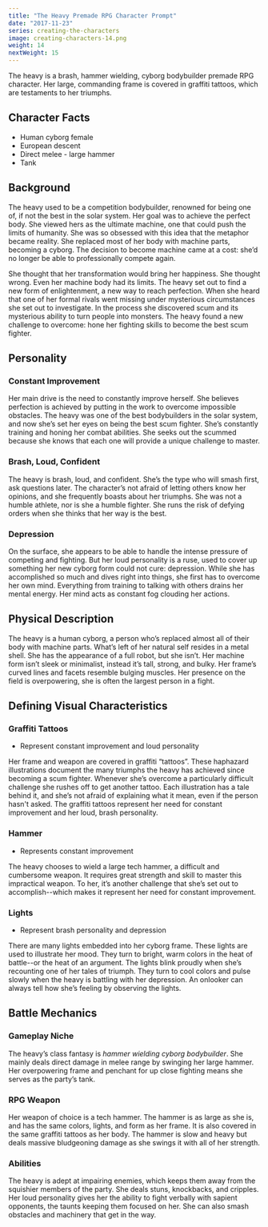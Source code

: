 ```yaml
---
title: "The Heavy Premade RPG Character Prompt"
date: "2017-11-23"
series: creating-the-characters
image: creating-characters-14.png
weight: 14
nextWeight: 15
---
```


The heavy is a brash, hammer wielding, cyborg bodybuilder premade RPG character. Her large, commanding frame is covered in graffiti tattoos, which are testaments to her triumphs.<!--more-->

## Character Facts
- Human cyborg female
- European descent
- Direct melee - large hammer
- Tank

## Background
The heavy used to be a competition bodybuilder, renowned for being one of, if not the best in the solar system. Her goal was to achieve the perfect body. She viewed hers as the ultimate machine, one that could push the limits of humanity. She was so obsessed with this idea that the metaphor became reality. She replaced most of her body with machine parts, becoming a cyborg. The decision to become machine came at a cost: she’d no longer be able to professionally compete again.

She thought that her transformation would bring her happiness. She thought wrong. Even her machine body had its limits. The heavy set out to find a new form of enlightenment, a new way to reach perfection. When she heard that one of her formal rivals went missing under mysterious circumstances she set out to investigate. In the process she discovered scum and its mysterious ability to turn people into monsters. The heavy found a new challenge to overcome: hone her fighting skills to become the best scum fighter.

## Personality

### Constant Improvement
Her main drive is the need to constantly improve herself. She believes perfection is achieved by putting in the work to overcome impossible obstacles. The heavy was one of the best bodybuilders in the solar system, and now she’s set her eyes on being the best scum fighter. She’s constantly training and honing her combat abilities. She seeks out the scummed because she knows that each one will provide a unique challenge to master.

### Brash, Loud, Confident
The heavy is brash, loud, and confident. She’s the type who will smash first, ask questions later. The character’s not afraid of letting others know her opinions, and she frequently boasts about her triumphs. She was not a humble athlete, nor is she a humble fighter.  She runs the risk of defying orders when she thinks that her way is the best.

### Depression
On the surface, she appears to be able to handle the intense pressure of competing and fighting. But her loud personality is a ruse, used to cover up something her new cyborg form could not cure: depression. While she has accomplished so much and dives right into things, she first has to overcome her own mind. Everything from training to talking with others drains her mental energy. Her mind acts as constant fog clouding her actions.

## Physical Description
The heavy is a human cyborg, a person who’s replaced almost all of their body with machine parts. What’s left of her natural self resides in a metal shell. She has the appearance of a full robot, but she isn’t. Her machine form isn’t sleek or minimalist, instead it’s tall, strong, and bulky. Her frame’s curved lines and facets resemble bulging muscles. Her presence on the field is overpowering, she is often the largest person in a fight.

## Defining Visual Characteristics
### Graffiti Tattoos
- Represent constant improvement and loud personality

Her frame and weapon are covered in graffiti “tattoos”. These haphazard illustrations document the many triumphs the heavy has achieved since becoming a scum fighter. Whenever she’s overcome a particularly difficult challenge she rushes off to get another tattoo. Each illustration has a tale behind it, and she’s not afraid of explaining what it mean, even if the person hasn't asked. The graffiti tattoos represent her need for constant improvement and her loud, brash personality.

### Hammer
- Represents constant improvement

The heavy chooses to wield a large tech hammer, a difficult and cumbersome weapon. It requires great strength and skill to master this impractical weapon. To her, it’s another challenge that she’s set out to accomplish--which makes it represent her need for constant improvement.

### Lights
- Represent brash personality and depression

There are many lights embedded into her cyborg frame. These lights are used to illustrate her mood. They turn to bright, warm colors in the heat of battle--or the heat of an argument. The lights blink proudly when she’s recounting one of her tales of triumph. They turn to cool colors and pulse slowly when the heavy is battling with her depression. An onlooker can always tell how she’s feeling by observing the lights.

## Battle Mechanics
### Gameplay Niche
The heavy’s class fantasy is _hammer wielding cyborg bodybuilder_. She mainly deals direct damage in melee range by swinging her large hammer. Her overpowering frame and penchant for up close fighting means she serves as the party’s tank.

### RPG Weapon
Her weapon of choice is a tech hammer. The hammer is as large as she is, and has the same colors, lights, and form as her frame. It is also covered in the same graffiti tattoos as her body. The hammer is slow and heavy but deals massive bludgeoning damage as she swings it with all of her strength.

### Abilities
The heavy is adept at impairing enemies, which keeps them away from the squishier members of the party. She deals stuns, knockbacks, and cripples. Her loud personality gives her the ability to fight verbally with sapient opponents, the taunts keeping them focused on her. She can also smash obstacles and machinery that get in the way.
